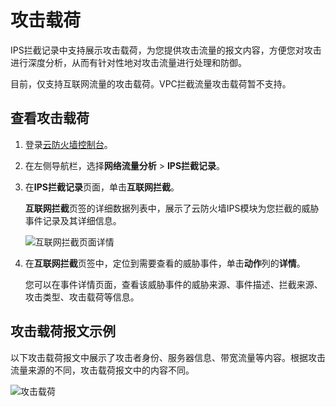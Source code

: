 # 攻击载荷

IPS拦截记录中支持展示攻击载荷，为您提供攻击流量的报文内容，方便您对攻击进行深度分析，从而有针对性地对攻击流量进行处理和防御。

目前，仅支持互联网流量的攻击载荷。VPC拦截流量攻击载荷暂不支持。

## 查看攻击载荷

1.  登录[云防火墙控制台](https://yundun.console.aliyun.com/?p=cfwnext)。

2.  在左侧导航栏，选择**网络流量分析** \> **IPS拦截记录**。

3.  在**IPS拦截记录**页面，单击**互联网拦截**。

    **互联网拦截**页签的详细数据列表中，展示了云防火墙IPS模块为您拦截的威胁事件记录及其详细信息。

    ![互联网拦截页面详情](https://static-aliyun-doc.oss-accelerate.aliyuncs.com/assets/img/zh-CN/1171300161/p211160.png)

4.  在**互联网拦截**页签中，定位到需要查看的威胁事件，单击**动作**列的**详情**。

    您可以在事件详情页面，查看该威胁事件的威胁来源、事件描述、拦截来源、攻击类型、攻击载荷等信息。


## 攻击载荷报文示例

以下攻击载荷报文中展示了攻击者身份、服务器信息、带宽流量等内容。根据攻击流量来源的不同，攻击载荷报文中的内容不同。

![攻击载荷](https://static-aliyun-doc.oss-accelerate.aliyuncs.com/assets/img/zh-CN/1171300161/p211163.png)

